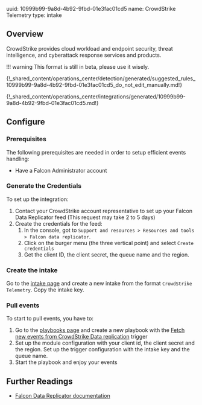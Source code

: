 uuid: 10999b99-9a8d-4b92-9fbd-01e3fac01cd5
name: CrowdStrike Telemetry
type: intake

## Overview

CrowdStrike provides cloud workload and endpoint security, threat intelligence, and cyberattack response services and products.

!!! warning
    This format is still in beta, please use it wisely.

{!_shared_content/operations_center/detection/generated/suggested_rules_10999b99-9a8d-4b92-9fbd-01e3fac01cd5_do_not_edit_manually.md!}

{!_shared_content/operations_center/integrations/generated/10999b99-9a8d-4b92-9fbd-01e3fac01cd5.md!}

## Configure


### Prerequisites
The following prerequisites are needed in order to setup efficient events handling:

- Have a Falcon Administrator account

### Generate the Credentials

To set up the integration:

1. Contact your CrowdStrike account representative to set up your Falcon Data Replicator feed (This request may take 2 to 5 days)
2. Create the credentials for the feed:
   1. In the console, got to `Support and resources > Resources and tools > Falcon data replicator`.
   2. Click on the burger menu (the three vertical point) and select `Create credentials`
   3. Get the client ID, the client secret, the queue name and the region.


### Create the intake

Go to the [intake page](https://app.sekoia.io/operations/intakes) and create a new intake from the format `CrowdStrike Telemetry`. Copy the intake key.


### Pull events

To start to pull events, you have to:

1. Go to the [playbooks page](https://app.sekoia.io/operations/playbooks) and create a new playbook with the [Fetch new events from CrowdStrike Data replication](../../../automate/library/crowdstrike.md) trigger
2. Set up the module configuration with your client id, the client secret and the region. Set up the trigger configuration with the intake key and the queue name.
3. Start the playbook and enjoy your events

## Further Readings

- [Falcon Data Replicator documentation](https://falcon.eu-1.crowdstrike.com/documentation/9/falcon-data-replicator#falcon-data-replicator-setup)
